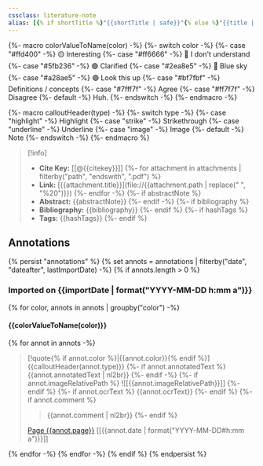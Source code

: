 ```yaml
---
cssclass: literature-note
alias: [{% if shortTitle %}"{{shortTitle | safe}}"{% else %}"{{title | safe}}"{% endif %}]
---
```

{%- macro colorValueToName(color) -%}
	{%- switch color -%}
		{%- case "#ffd400" -%}
			🟡️ Interesting
		{%- case "#ff6666" -%}
			🔴️ I don't understand
		{%- case "#5fb236" -%}
			🟢️ Clarified
		{%- case "#2ea8e5" -%}
			🔵️ Blue sky
		{%- case "#a28ae5" -%}
			🟣️ Look this up
		{%- case "#bf7fbf" -%}
			Definitions / concepts
		{%- case "#7fff7f" -%}
			Agree
		{%- case "#ff7f7f" -%}
			Disagree
		{%- default -%}
			Huh.
	{%- endswitch -%}
{%- endmacro -%}

{%- macro calloutHeader(type) -%}
	{%- switch type -%}
		{%- case "highlight" -%}
			Highlight
		{%- case "strike" -%}
			Strikethrough
		{%- case "underline" -%}
			Underline
		{%- case "image" -%}
			Image
		{%- default -%}
			Note
	{%- endswitch -%}
{%- endmacro %}

> [!info]
> - **Cite Key:** [[@{{citekey}}]]
{%- for attachment in attachments | filterby("path", "endswith", ".pdf") %}
> - **Link:** [{{attachment.title}}](file://{{attachment.path | replace(" ", "%20")}})
{%- endfor -%}
{%- if abstractNote %}
> - **Abstract:** {{abstractNote}}
{%- endif -%}
{%- if bibliography %}
> - **Bibliography:** {{bibliography}}
{%- endif %}
{%- if hashTags %}
> - **Tags:** {{hashTags}}
{%- endif %}

## Annotations
{% persist "annotations" %}
{% set annots = annotations | filterby("date", "dateafter", lastImportDate) -%}
{% if annots.length > 0 %}
### Imported on {{importDate | format("YYYY-MM-DD h:mm a")}}

{% for color, annots in annots | groupby("color") -%}
#### {{colorValueToName(color)}}

{% for annot in annots -%}
> [!quote{% if annot.color %}|{{annot.color}}{% endif %}] {{calloutHeader(annot.type)}}
{%- if annot.annotatedText %}
> {{annot.annotatedText | nl2br}}
{%- endif -%}
{%- if annot.imageRelativePath %}
> ![[{{annot.imageRelativePath}}]]
{%- endif %}
{%- if annot.ocrText %}
> {{annot.ocrText}}
{%- endif %}
{%- if annot.comment %}
>
>> {{annot.comment | nl2br}}
{%- endif %}
>
> [Page {{annot.page}}](zotero://open-pdf/library/items/{{annot.attachment.itemKey}}?page={{annot.page}}) [[{{annot.date | format("YYYY-MM-DD#h:mm a")}}]]

{% endfor -%}
{% endfor -%}
{% endif %}
{% endpersist %}
